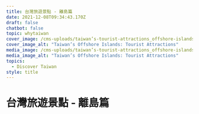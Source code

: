 ```yaml
---
title: 台灣旅遊景點 - 離島篇
date: 2021-12-08T09:34:43.170Z
draft: false
chatbot: false
topic: whytaiwan
cover_image: /cms-uploads/taiwan’s-tourist-attractions_offshore-islands.jpg
cover_image_alt: "Taiwan’s Offshore Islands: Tourist Attractions"
media_image: /cms-uploads/taiwan’s-tourist-attractions_offshore-islands.jpg
media_image_alt: "Taiwan’s Offshore Islands: Tourist Attractions"
topics:
  - Discover Taiwan
style: title
---
```

# 台灣旅遊景點 - 離島篇